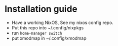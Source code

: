 # Installation guide
* Have a working NixOS, See my nixos config repo.
* Put this repo into ~/.config/nixpkgs
* run `home-manager switch`
* put xmodmap in ~/.config/xmodmap
